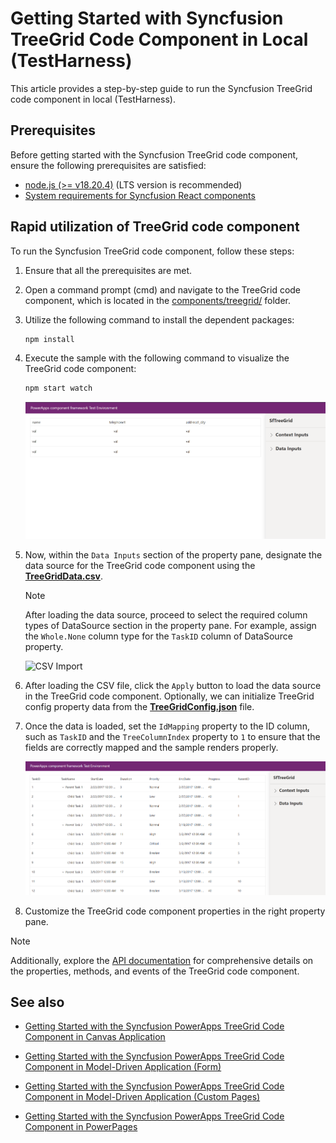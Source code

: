 # Getting Started with Syncfusion TreeGrid Code Component in Local (TestHarness)

This article provides a step-by-step guide to run the Syncfusion TreeGrid code component in local (TestHarness).

## Prerequisites

Before getting started with the Syncfusion TreeGrid code component, ensure the following prerequisites are satisfied:

- [node.js  (>= v18.20.4)](https://nodejs.org/en/download/) (LTS version is recommended)
- [System requirements for Syncfusion React components](https://ej2.syncfusion.com/react/documentation/system-requirement)

## Rapid utilization of TreeGrid code component

To run the Syncfusion TreeGrid code component, follow these steps:

1. Ensure that all the prerequisites are met.

2. Open a command prompt (cmd) and navigate to the TreeGrid code component, which is located in the [components/treegrid/](./) folder.

3. Utilize the following command to install the dependent packages:

    ```bash
    npm install
    ```

4. Execute the sample with the following command to visualize the TreeGrid code component:

    ```bash
    npm start watch
    ```

    ![Output1](../../docs/images/treegrid/CC-Output1.png)

5. Now, within the `Data Inputs` section of the property pane, designate the data source for the TreeGrid code component using the [**TreeGridData.csv**](../treegrid/data/TreeGridData.csv).

    > [!NOTE]
    > After loading the data source, proceed to select the required column types of DataSource section in the property pane. For example, assign the `Whole.None` column type for the `TaskID` column of DataSource property.

    ![CSV Import](../../docs/images/common/CC-CSVImport.png)

6. After loading the CSV file, click the `Apply` button to load the data source in the TreeGrid code component. Optionally, we can initialize TreeGrid config property data from the [**TreeGridConfig.json**](../treegrid/data/TreeGridConfig.json) file.

7. Once the data is loaded, set the `IdMapping` property to the ID column, such as `TaskID` and the `TreeColumnIndex` property to `1` to ensure that the fields are correctly mapped and the sample renders properly.

    ![Output2](../../docs/images/treegrid/CC-Output2.png)

8. Customize the TreeGrid code component properties in the right property pane.

> [!NOTE]
> Additionally, explore the [API documentation](../../docs/treegrid/api.md) for comprehensive details on the properties, methods, and events of the TreeGrid code component.

## See also

- [Getting Started with the Syncfusion PowerApps TreeGrid Code Component in Canvas Application](../../docs/treegrid/getting-started-with-canvas.md)

- [Getting Started with the Syncfusion PowerApps TreeGrid Code Component in Model-Driven Application (Form)](../../docs/treegrid/getting-started-with-model-driven-form.md)

- [Getting Started with the Syncfusion PowerApps TreeGrid Code Component in Model-Driven Application (Custom Pages)](../../docs/treegrid/getting-started-with-model-driven-custom-pages.md)

- [Getting Started with the Syncfusion PowerApps TreeGrid Code Component in PowerPages](../../docs/treegrid/getting-started-with-power-pages.md)
